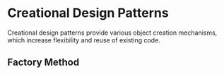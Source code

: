 # Creational Design Patterns

Creational design patterns provide various object creation mechanisms, which increase flexibility and reuse of existing code.


## Factory Method
